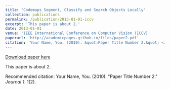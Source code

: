 ```yaml
---
title: "Codemaps Segment, Classify and Search Objects Locally"
collection: publications
permalink: /publication/2013-01-01-iccv
excerpt: 'This paper is about 2.'
date: 2013-01-01
venue: 'IEEE International Conference on Computer Vision (ICCV)'
paperurl: 'http://academicpages.github.io/files/paper2.pdf'
citation: 'Your Name, You. (2010). &quot;Paper Title Number 2.&quot; <i>Journal 1</i>. 1(2).'
---
```


<a href='http://academicpages.github.io/files/paper2.pdf'>Download paper here</a>

This paper is about 2.

Recommended citation: Your Name, You. (2010). "Paper Title Number 2." <i>Journal 1</i>. 1(2).